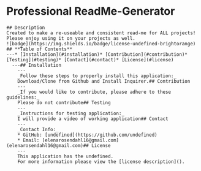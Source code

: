 # Professional ReadMe-Generator
 
    ## Description 
    Created to make a re-useable and consistent read-me for ALL projects! Please enjoy using it on your projects as well. 
    ![badge](https://img.shields.io/badge/license-undefined-brightorange)
    ## **Table of Contents**
    ---* [Installation](#installation)* [Contribution](#contribution)* [Testing](#testing)* [Contact](#contact)* [License](#license)
      ---## Installation
        ---
        _Follow these steps to properly install this application:_
        Download/Clone from Github and Install Inquirer.## Contribution
        ---
        _If you would like to contribute, please adhere to these guidelines:_
        Please do not contribute## Testing
        ---
        _Instructions for testing application:_
        I will provide a video of working application## Contact
        ---
        _Contact Info:_
        * GitHub: [undefined](https://github.com/undefined)
        * Email: [elenarosendahl16@gmail.com](elenarosendahl16@gmail.com)## License
        ---
        This application has the undefined. 
        For more information please view the [license description]().
